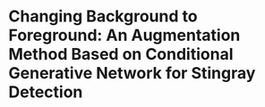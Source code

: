# Changing Background to Foreground: An Augmentation Method Based on Conditional Generative Network for Stingray Detection 
